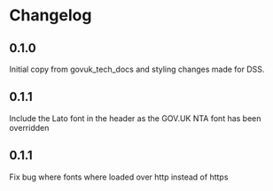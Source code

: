 # Changelog

## 0.1.0

Initial copy from govuk_tech_docs and styling changes made for DSS.

## 0.1.1

Include the Lato font in the header as the GOV.UK NTA font has been overridden

## 0.1.1

Fix bug where fonts where loaded over http instead of https
